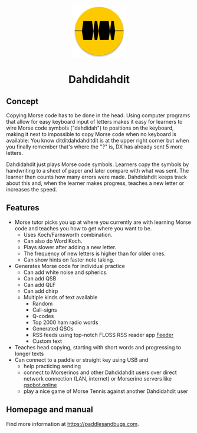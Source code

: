 <p align="center"><img src="https://github.com/matthiasjordan/dahdidahdit/blob/main/app/src/main/res/mipmap-xxhdpi/ic_launcher_round.png" alt="Logo" /></p>

<h1 align="center">Dahdidahdit</h1>

## Concept

Copying Morse code has to be done in the head. Using computer programs that
allow for easy keyboard input of letters makes it easy for learners to wire
Morse code symbols ("dahdidah") to positions on the keyboard, making it next
to impossible to copy Morse code when no keyboard is available: You know
ditditdahdahditdit is at the upper right corner but when you finally
remember that's where the "?" is, DX has already sent 5 more letters.

Dahdidahdit just plays Morse code symbols. Learners copy the symbols by
handwriting to a sheet of paper and later compare with what was sent.
The learner then counts how many errors were made. Dahdidahdit keeps track
about this and, when the learner makes progress, teaches a new letter or
increases the speed.


## Features

* Morse tutor picks you up at where you currently are with learning Morse code and
  teaches you how to get where you want to be.
    * Uses Koch/Farnsworth combination.
    * Can also do Word Koch.
    * Plays slower after adding a new letter.
    * The frequency of new letters is higher than for older ones.
    * Can show hints on faster note taking.
* Generates Morse code for individual practice
    * Can add white noise and spherics.
    * Can add QSB
    * Can add QLF
    * Can add chirp
    * Multiple kinds of text available
        * Random
        * Call-signs
        * Q-codes
        * Top 2000 ham radio words
        * Generated QSOs
        * RSS feeds using top-notch FLOSS RSS reader app [Feeder](https://github.com/spacecowboy/Feeder)
        * Custom text
* Teaches head copying, starting with short words and progressing to longer
texts
* Can connect to a paddle or straight key using USB and
    * help practicing sending
    * connect to Morserinos and other Dahdidahdit users over direct network connection (LAN, 
      internet) or Morserino servers like [qsobot.online](https://qsobot.online/)
    * play a nice game of Morse Tennis against another Dahdidahdit user

## Homepage and manual

Find more information at https://paddlesandbugs.com.
